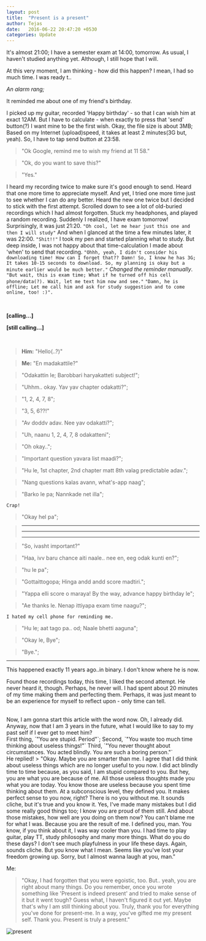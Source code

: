 ```yaml
---
layout: post
title:  "Present is a present"
author: Tejas
date:   2016-06-22 20:47:20 +0530
categories: Update
---
```




It's almost 21:00; I have a semester exam at 14:00, tomorrow. As usual, I haven't studied anything yet. Although, I still hope that I will.

At this very moment, I am thinking - how did this happen? I mean, I had so much time. I was ready t..

*An alarm rang;*

It reminded me about one of my friend's birthday.

I picked up my guitar, recorded 'Happy birthday' - so that I can wish him at exact 12AM. But I have to calculate - when exactly to press that 'send' button(?) I want mine to be the first wish. Okay, the file size is about 3MB; Based on my Internet (upload)speed, it takes at least 2 minutes(3G but, yeah). So, I have to tap send button at 23:58.

> "Ok Google, remind me to wish my friend at 11 58."

> "Ok, do you want to save this?"

> "Yes."

I heard my recording twice to make sure it's good enough to send. Heard that one more time to appreciate myself. And yet, I tried one more time just to see whether I can do any better. Heard the new one twice but I decided to stick with the first attempt. Scrolled down to see a lot of old-buried recordings which I had almost forgotten. Stuck my headphones, and played a random recording. Suddenly I realized, I have exam tomorrow! Surprisingly, it was just 21:20. `"Oh cool, let me hear just this one and then I will study"` And when I glanced at the time a few minutes later, it was 22:00. `"Shit!!"` I took my pen and started planning what to study. But deep inside, I was not happy about that time-calculation I made about 'when' to send that recording. `"Ohhh, yeah, I didn't consider his downloading time! How can I forget that?? Damn! So, I know he has 3G; It takes 10-15 seconds to download. So, my planning is okay but a minute earlier would be much better."` *Changed the reminder manually*. `"But wait, this is exam time; What if he turned off his cell phone/data(?). Wait, let me text him now and see."`
`"Damn, he is offline; Let me call him and ask for study suggestion and to come online, too! :)".`

<br>

**[calling...]**

**[still calling...]**

<br>

> **Him:** "Hello(..?)"

> **Me:** "En madakattile?"

> "Odakattin le; Barobbari haryakatteti subject!";

> "Uhhm.. okay. Yav yav chapter odakatti?";

> "1, 2, 4, 7, 8";

> "3, 5, 6??!"

> "Av doddv adav. Nee yav odakatti?";

> "Uh, naanu 1, 2, 4, 7, 8 odakatteni";

> "Oh okay..";

> "Important question yavara list maadi?";

> "Hu le, 1st chapter, 2nd chapter matt 8th valag predictable adav.";

> "Nang questions kalas avann, what's-app naag";

> "Barko le pa; Nannkade net illa";

`Crap!`

> "Okay hel pa";

> ---
> ---
> ---

> "So, ivasht important?"

> "Haa, ivv baru chance aiti naale.. nee en, eeg odak kunti en?";

> "hu le pa";

> "Gottaittogopa; Hinga andd andd score madtiri.";

> "Yappa elli score o maraya! By the way, advance happy birthday le";

> "Ae thanks le. Nenap ittiyapa exam time naagu?";

`I hated my cell phone for reminding me.`

>"Hu le; aat tago pa.. od; Naale bhetti aaguna";

> "Okay le, Bye";

> "Bye.";

__________________________________________________________________________

This happened exactly 11 years ago..in binary. I don't know where he is now.

Found those recordings today, this time, I liked the second attempt. He never heard it, though. Perhaps, he never will. I had spent about 20 minutes of my time making them and perfecting them. Perhaps, it was just meant to be an experience for myself to reflect upon - only time can tell.

<br>
Now, I am gonna start this article with the word now. Oh, I already did. Anyway, now that I am 3 years in the future, what I would like to say to my past self if I ever get to meet him?

<br>
First thing, `"You are stupid. Period"`;
Second, `"You waste too much time thinking about useless things!"`
Third, `"You never thought about circumstances. You acted blindly. You are such a boring person."`

<br>
He replied!
> "Okay. Maybe you are smarter than me. I agree that I did think about useless things which are no longer useful to you now. I did act blindly time to time because, as you said, I am stupid compared to you. But hey, you are what you are because of me. All those useless thoughts made you what you are today. You know those are useless because you spent time thinking about them. At a subconscious level, they defined you. It makes perfect sense to you now, right? There is no you without me. It sounds cliche, but it's true and you know it. Yes, I've made many mistakes but I did some really good things too; I know you are proud of them still. And about those mistakes, how well are you doing on them now? You can't blame me for what I was. Because you are the result of me. I defined you, man. You know, if you think about it, I was way cooler than you. I had time to play guitar, play TT, study philosophy and many more things. What do you do these days? I don't see much playfulness in your life these days. Again, sounds cliche. But you know what I mean. Seems like you've lost your freedom growing up. Sorry, but I almost wanna laugh at you, man."

Me:
> "Okay, I had forgotten that you were egoistic, too. But.. yeah, you are right about many things. Do you remember, once you wrote something like 'Present is indeed present' and tried to make sense of it but it went tough? Guess what, I haven't figured it out yet. Maybe that's why I am still thinking about you. Truly, thank you for everything you've done for present-me. In a way, you've gifted me my present self. Thank you. Present is truly a present."

<!-- You might have a million dollar idea. But it worths nothing if you don't live right now. -->

![present](http://www.melinaabbott.com/wp-content/uploads/2011/04/free-gift.jpg)

